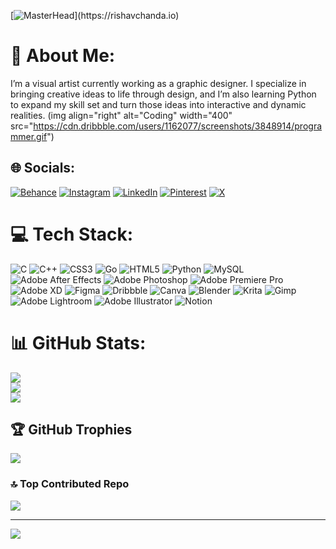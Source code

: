 [![MasterHead](https://1.bp.blogspot.com/-7A4WynwLsM...)](https://rishavchanda.io)

# 💫 About Me:
I’m a visual artist currently working as a graphic designer. I specialize in bringing creative ideas to life through design, and I’m also learning Python to expand my skill set and turn those ideas into interactive and dynamic realities.
(img align="right" alt="Coding" width="400" src="https://cdn.dribbble.com/users/1162077/screenshots/3848914/programmer.gif")

## 🌐 Socials:
[![Behance](https://img.shields.io/badge/Behance-1769ff?logo=behance&logoColor=white)](https://behance.net/avishekneupane) [![Instagram](https://img.shields.io/badge/Instagram-%23E4405F.svg?logo=Instagram&logoColor=white)](https://instagram.com/tech.everest) [![LinkedIn](https://img.shields.io/badge/LinkedIn-%230077B5.svg?logo=linkedin&logoColor=white)](https://linkedin.com/in/avishekneupane) [![Pinterest](https://img.shields.io/badge/Pinterest-%23E60023.svg?logo=Pinterest&logoColor=white)](https://pinterest.com/roverabhi) [![X](https://img.shields.io/badge/X-black.svg?logo=X&logoColor=white)](https://x.com/RoverAbhi) 

# 💻 Tech Stack:
![C](https://img.shields.io/badge/c-%2300599C.svg?style=for-the-badge&logo=c&logoColor=white) ![C++](https://img.shields.io/badge/c++-%2300599C.svg?style=for-the-badge&logo=c%2B%2B&logoColor=white) ![CSS3](https://img.shields.io/badge/css3-%231572B6.svg?style=for-the-badge&logo=css3&logoColor=white) ![Go](https://img.shields.io/badge/go-%2300ADD8.svg?style=for-the-badge&logo=go&logoColor=white) ![HTML5](https://img.shields.io/badge/html5-%23E34F26.svg?style=for-the-badge&logo=html5&logoColor=white) ![Python](https://img.shields.io/badge/python-3670A0?style=for-the-badge&logo=python&logoColor=ffdd54) ![MySQL](https://img.shields.io/badge/mysql-4479A1.svg?style=for-the-badge&logo=mysql&logoColor=white) ![Adobe After Effects](https://img.shields.io/badge/Adobe%20After%20Effects-9999FF.svg?style=for-the-badge&logo=Adobe%20After%20Effects&logoColor=white) ![Adobe Photoshop](https://img.shields.io/badge/adobe%20photoshop-%2331A8FF.svg?style=for-the-badge&logo=adobe%20photoshop&logoColor=white) ![Adobe Premiere Pro](https://img.shields.io/badge/Adobe%20Premiere%20Pro-9999FF.svg?style=for-the-badge&logo=Adobe%20Premiere%20Pro&logoColor=white) ![Adobe XD](https://img.shields.io/badge/Adobe%20XD-470137?style=for-the-badge&logo=Adobe%20XD&logoColor=#FF61F6) ![Figma](https://img.shields.io/badge/figma-%23F24E1E.svg?style=for-the-badge&logo=figma&logoColor=white) ![Dribbble](https://img.shields.io/badge/Dribbble-EA4C89?style=for-the-badge&logo=dribbble&logoColor=white) ![Canva](https://img.shields.io/badge/Canva-%2300C4CC.svg?style=for-the-badge&logo=Canva&logoColor=white) ![Blender](https://img.shields.io/badge/blender-%23F5792A.svg?style=for-the-badge&logo=blender&logoColor=white) ![Krita](https://img.shields.io/badge/Krita-203759?style=for-the-badge&logo=krita&logoColor=EEF37B) ![Gimp](https://img.shields.io/badge/Gimp-657D8B?style=for-the-badge&logo=gimp&logoColor=FFFFFF) ![Adobe Lightroom](https://img.shields.io/badge/Adobe%20Lightroom-31A8FF.svg?style=for-the-badge&logo=Adobe%20Lightroom&logoColor=white) ![Adobe Illustrator](https://img.shields.io/badge/adobe%20illustrator-%23FF9A00.svg?style=for-the-badge&logo=adobe%20illustrator&logoColor=white) ![Notion](https://img.shields.io/badge/Notion-%23000000.svg?style=for-the-badge&logo=notion&logoColor=white)
# 📊 GitHub Stats:
![](https://github-readme-stats.vercel.app/api?username=EverestNinja&theme=dark&hide_border=false&include_all_commits=true&count_private=false)<br/>
![](https://github-readme-streak-stats.herokuapp.com/?user=EverestNinja&theme=dark&hide_border=false)<br/>
![](https://github-readme-stats.vercel.app/api/top-langs/?username=EverestNinja&theme=dark&hide_border=false&include_all_commits=true&count_private=false&layout=compact)

## 🏆 GitHub Trophies
![](https://github-profile-trophy.vercel.app/?username=EverestNinja&theme=radical&no-frame=false&no-bg=true&margin-w=4)

### 🔝 Top Contributed Repo
![](https://github-contributor-stats.vercel.app/api?username=EverestNinja&limit=5&theme=dark&combine_all_yearly_contributions=true)

---
[![](https://visitcount.itsvg.in/api?id=EverestNinja&icon=0&color=12)](https://visitcount.itsvg.in)

<!-- Proudly created with GPRM ( https://gprm.itsvg.in ) -->
